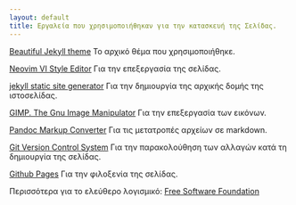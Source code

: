 ```yaml
---
layout: default
title: Εργαλεία που χρησιμοποιήθηκαν για την κατασκευή της Σελίδας.
---
```



[Beautiful Jekyll theme](https://github.com/daattali/beautiful-jekyll) Το αρχικό θέμα που χρησιμοποιήθηκε.

[Neovim VI Style Editor](https://github.com/neovim/neovim)  Για την επεξεργασία της σελίδας.

[jekyll static site generator](https://jekyllrb.com/) Για την δημιουργία της αρχικής δομής της ιστοσελίδας.

[GIMP. The Gnu Image Manipulator](https://www.gimp.org/) Για την επεξεργασία των εικόνων.

[Pandoc Markup Converter](https://pandoc.org/) Για τις μετατροπές αρχείων σε markdown.

[Git Version Control System](https://git-scm.com/) Για την παρακολούθηση των αλλαγών κατά τη δημιουργία της σελίδας.  

[Github Pages](https://pages.github.com/) Για την φιλοξενία της σελίδας.





Περισσότερα για το ελεύθερο λογισμικό: [Free Software Foundation](https://www.fsf.org/resources/)






